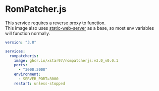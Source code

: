 # RomPatcher.js

This service requires a reverse proxy to function.  
This image also uses [static-web-server](https://static-web-server.net/configuration/environment-variables/) as a base, so most env variables will function normally.

```yaml
version: "3.8"

services:
  rompatcherjs:
    image: ghcr.io/xstar97/rompatcherjs:v3.0_v0.0.1
    ports:
      - "3000:3000"
    environment:
      - SERVER_PORT=3000
    restart: unless-stopped
```
